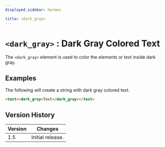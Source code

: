 ```yaml
---
displayed_sidebar: hermes

title: <dark_gray>
---
```


# `<dark_gray>` : Dark Gray Colored Text

The `<dark_gray>` element is used to color the elements or text inside dark gray.

## Examples

The following will create a string with dark gray colored text.

```html
<text><dark_gray>Text</dark_gray></text>
```

## Version History

| Version | Changes |
|---------| ------- |
| 1.5     | Initial release. |